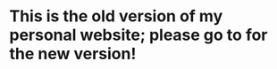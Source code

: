 <h1>This is the old version of my personal website; please go to <https://www.arummel.com> for the new version!</h1>
